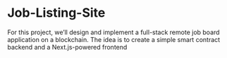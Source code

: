 # Job-Listing-Site
 For this project, we’ll design and implement a full-stack remote job board application on a blockchain. The idea is to create a simple smart contract backend and a Next.js-powered frontend
